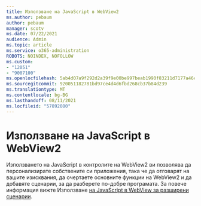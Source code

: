 ```yaml
---
title: Използване на JavaScript в WebView2
ms.author: pebaum
author: pebaum
manager: scotv
ms.date: 07/22/2021
audience: Admin
ms.topic: article
ms.service: o365-administration
ROBOTS: NOINDEX, NOFOLLOW
ms.custom:
- "12051"
- "9007100"
ms.openlocfilehash: 5ab4d07a9f292d2a39f9e00be997beab1990f83211d7177a46cc310effbe4553
ms.sourcegitcommit: 920051182781bd97ce4d4d6fbd268cb37b84d239
ms.translationtype: MT
ms.contentlocale: bg-BG
ms.lasthandoff: 08/11/2021
ms.locfileid: "57892080"
---
```

# <a name="use-javascript-in-webview2"></a>Използване на JavaScript в WebView2

Използването на JavaScript в контролите на WebView2 ви позволява да персонализирате собствените си приложения, така че да отговарят на вашите изисквания, да очертаете основните функции на WebView2 и да добавяте сценарии, за да разберете по-добре програмата. За повече информация вижте Използване [на JavaScript в WebView за разширени сценарии](https://docs.microsoft.com/microsoft-edge/webview2/how-to/javascript).
